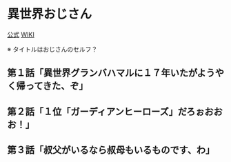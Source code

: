 # 異世界おじさん

[公式](https://isekaiojisan.com/) 
[WIKI](https://ja.wikipedia.org/wiki/%E7%95%B0%E4%B8%96%E7%95%8C%E3%81%8A%E3%81%98%E3%81%95%E3%82%93) 

※ タイトルはおじさんのセルフ？

## 第１話「異世界グランバハマルに１７年いたがようやく帰ってきた、ぞ」

## 第２話「１位「ガーディアンヒーローズ」だろぉおおお！」

## 第３話「叔父がいるなら叔母もいるものです、わ」
